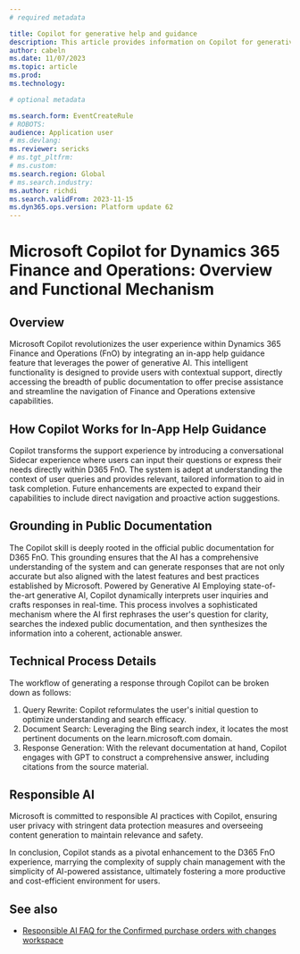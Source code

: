 ```yaml
---
# required metadata

title: Copilot for generative help and guidance
description: This article provides information on Copilot for generative help and guidance in the finance and operations platform
author: cabeln
ms.date: 11/07/2023
ms.topic: article
ms.prod: 
ms.technology: 

# optional metadata

ms.search.form: EventCreateRule
# ROBOTS:
audience: Application user
# ms.devlang: 
ms.reviewer: sericks
# ms.tgt_pltfrm: 
# ms.custom:
ms.search.region: Global
# ms.search.industry:
ms.author: richdi
ms.search.validFrom: 2023-11-15
ms.dyn365.ops.version: Platform update 62
---
```


# Microsoft Copilot for Dynamics 365 Finance and Operations: Overview and Functional Mechanism

## Overview

Microsoft Copilot revolutionizes the user experience within Dynamics 365 Finance and Operations (FnO) by integrating an in-app help guidance feature that leverages the power of generative AI. This intelligent functionality is designed to provide users with contextual support, directly accessing the breadth of public documentation to offer precise assistance and streamline the navigation of Finance and Operations extensive capabilities.

## How Copilot Works for In-App Help Guidance

Copilot transforms the support experience by introducing a conversational Sidecar experience where users can input their questions or express their needs directly within D365 FnO. The system is adept at understanding the context of user queries and provides relevant, tailored information to aid in task completion. Future enhancements are expected to expand their capabilities to include direct navigation and proactive action suggestions.

## Grounding in Public Documentation

The Copilot skill is deeply rooted in the official public documentation for D365 FnO. This grounding ensures that the AI has a comprehensive understanding of the system and can generate responses that are not only accurate but also aligned with the latest features and best practices established by Microsoft.
Powered by Generative AI
Employing state-of-the-art generative AI, Copilot dynamically interprets user inquiries and crafts responses in real-time. This process involves a sophisticated mechanism where the AI first rephrases the user's question for clarity, searches the indexed public documentation, and then synthesizes the information into a coherent, actionable answer.

## Technical Process Details

The workflow of generating a response through Copilot can be broken down as follows:
1.	Query Rewrite: Copilot reformulates the user's initial question to optimize understanding and search efficacy.
1.	Document Search: Leveraging the Bing search index, it locates the most pertinent documents on the learn.microsoft.com domain.
1.	Response Generation: With the relevant documentation at hand, Copilot engages with GPT to construct a comprehensive answer, including citations from the source material.

## Responsible AI

Microsoft is committed to responsible AI practices with Copilot, ensuring user privacy with stringent data protection measures and overseeing content generation to maintain relevance and safety.


In conclusion, Copilot stands as a pivotal enhancement to the D365 FnO experience, marrying the complexity of supply chain management with the simplicity of AI-powered assistance, ultimately fostering a more productive and cost-efficient environment for users.

## See also

- [Responsible AI FAQ for the Confirmed purchase orders with changes workspace](copilot-generative-help-rai-faq.md)
